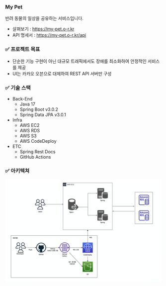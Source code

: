 ### My Pet

반려 동물의 일상을 공유하는 서비스입니다.

- 살펴보기 : https://my-pet.o-r.kr
- API 명세서 : https://my-pet.o-r.kr/api

### ✅ 프로젝트 목표

- 단순한 기능 구현이 아닌 대규모 트래픽에서도 장애를 최소화하여 안정적인 서비스를 제공
- UI는 카카오 오븐으로 대체하여 REST API 서버만 구성

### ✅ 기술 스택

- Back-End
    - Java 17
    - Spring Boot v3.0.2
    - Spring Data JPA v3.0.1
- Infra
    - AWS EC2
    - AWS RDS
    - AWS S3
    - AWS CodeDeploy
- ETC
    - Spring Rest Docs
    - GitHub Actions

### ✅ 아키텍쳐

![architecture](./docs/architecture.png)
